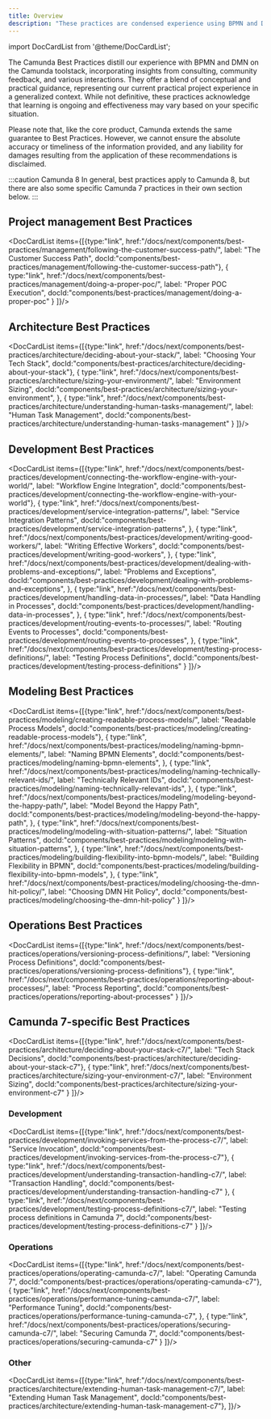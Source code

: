 ```yaml
---
title: Overview
description: "These practices are condensed experience using BPMN and DMN on the Camunda toolstack, and are a mix of conceptual and practical implementation information."
---
```


import DocCardList from '@theme/DocCardList';

The Camunda Best Practices distill our experience with BPMN and DMN on the Camunda toolstack, incorporating insights from consulting, community feedback, and various interactions. They offer a blend of conceptual and practical guidance, representing our current practical project experience in a generalized context. While not definitive, these practices acknowledge that learning is ongoing and effectiveness may vary based on your specific situation.

Please note that, like the core product, Camunda extends the same guarantee to Best Practices. However, we cannot ensure the absolute accuracy or timeliness of the information provided, and any liability for damages resulting from the application of these recommendations is disclaimed.

:::caution Camunda 8
In general, best practices apply to Camunda 8, but there are also some specific Camunda 7 practices in their own section below.
:::

## Project management Best Practices

<DocCardList items={[{type:"link", href:"/docs/next/components/best-practices/management/following-the-customer-success-path/", label: "The Customer Success Path", docId:"components/best-practices/management/following-the-customer-success-path"},
{
type:"link", href:"/docs/next/components/best-practices/management/doing-a-proper-poc/", label: "Proper POC Execution", docId:"components/best-practices/management/doing-a-proper-poc"
}
]}/>

## Architecture Best Practices

<DocCardList items={[{type:"link", href:"/docs/next/components/best-practices/architecture/deciding-about-your-stack/", label: "Choosing Your Tech Stack", docId:"components/best-practices/architecture/deciding-about-your-stack"},
{
type:"link", href:"/docs/next/components/best-practices/architecture/sizing-your-environment/", label: "Environment Sizing", docId:"components/best-practices/architecture/sizing-your-environment",
},
{
type:"link", href:"/docs/next/components/best-practices/architecture/understanding-human-tasks-management/", label: "Human Task Management", docId:"components/best-practices/architecture/understanding-human-tasks-management"
}
]}/>

## Development Best Practices

<DocCardList items={[{type:"link", href:"/docs/next/components/best-practices/development/connecting-the-workflow-engine-with-your-world/", label: "Workflow Engine Integration", docId:"components/best-practices/development/connecting-the-workflow-engine-with-your-world"},
{
type:"link", href:"/docs/next/components/best-practices/development/service-integration-patterns/", label: "Service Integration Patterns", docId:"components/best-practices/development/service-integration-patterns",
},
{
type:"link", href:"/docs/next/components/best-practices/development/writing-good-workers/", label: "Writing Effective Workers", docId:"components/best-practices/development/writing-good-workers",
},
{
type:"link", href:"/docs/next/components/best-practices/development/dealing-with-problems-and-exceptions/", label: "Problems and Exceptions", docId:"components/best-practices/development/dealing-with-problems-and-exceptions",
},
{
type:"link", href:"/docs/next/components/best-practices/development/handling-data-in-processes/", label: "Data Handling in Processes", docId:"components/best-practices/development/handling-data-in-processes",
},
{
type:"link", href:"/docs/next/components/best-practices/development/routing-events-to-processes/", label: "Routing Events to Processes", docId:"components/best-practices/development/routing-events-to-processes",
},
{
type:"link", href:"/docs/next/components/best-practices/development/testing-process-definitions/", label: "Testing Process Definitions", docId:"components/best-practices/development/testing-process-definitions"
}
]}/>

## Modeling Best Practices

<DocCardList items={[{type:"link", href:"/docs/next/components/best-practices/modeling/creating-readable-process-models/", label: "Readable Process Models", docId:"components/best-practices/modeling/creating-readable-process-models"},
{
type:"link", href:"/docs/next/components/best-practices/modeling/naming-bpmn-elements/", label: "Naming BPMN Elements", docId:"components/best-practices/modeling/naming-bpmn-elements",
},
{
type:"link", href:"/docs/next/components/best-practices/modeling/naming-technically-relevant-ids/", label: "Technically Relevant IDs", docId:"components/best-practices/modeling/naming-technically-relevant-ids",
},
{
type:"link", href:"/docs/next/components/best-practices/modeling/modeling-beyond-the-happy-path/", label: "Model Beyond the Happy Path", docId:"components/best-practices/modeling/modeling-beyond-the-happy-path",
},
{
type:"link", href:"/docs/next/components/best-practices/modeling/modeling-with-situation-patterns/", label: "Situation Patterns", docId:"components/best-practices/modeling/modeling-with-situation-patterns",
},
{
type:"link", href:"/docs/next/components/best-practices/modeling/building-flexibility-into-bpmn-models/", label: "Building Flexibility in BPMN", docId:"components/best-practices/modeling/building-flexibility-into-bpmn-models",
},
{
type:"link", href:"/docs/next/components/best-practices/modeling/choosing-the-dmn-hit-policy/", label: "Choosing DMN Hit Policy", docId:"components/best-practices/modeling/choosing-the-dmn-hit-policy"
}
]}/>

## Operations Best Practices

<DocCardList items={[{type:"link", href:"/docs/next/components/best-practices/operations/versioning-process-definitions/", label: "Versioning Process Definitions", docId:"components/best-practices/operations/versioning-process-definitions"},
{
type:"link", href:"/docs/next/components/best-practices/operations/reporting-about-processes/", label: "Process Reporting", docId:"components/best-practices/operations/reporting-about-processes"
}
]}/>

## Camunda 7-specific Best Practices

<DocCardList items={[{type:"link", href:"/docs/next/components/best-practices/architecture/deciding-about-your-stack-c7/", label: "Tech Stack Decisions", docId:"components/best-practices/architecture/deciding-about-your-stack-c7"},
{
type:"link", href:"/docs/next/components/best-practices/architecture/sizing-your-environment-c7/", label: "Environment Sizing", docId:"components/best-practices/architecture/sizing-your-environment-c7"
}
]}/>

### Development

<DocCardList items={[{type:"link", href:"/docs/next/components/best-practices/development/invoking-services-from-the-process-c7/", label: "Service Invocation", docId:"components/best-practices/development/invoking-services-from-the-process-c7"},
{
type:"link", href:"/docs/next/components/best-practices/development/understanding-transaction-handling-c7/", label: "Transaction Handling", docId:"components/best-practices/development/understanding-transaction-handling-c7"
},
{
type:"link", href:"/docs/next/components/best-practices/development/testing-process-definitions-c7/", label: "Testing process definitions in Camunda 7", docId:"components/best-practices/development/testing-process-definitions-c7"
}
]}/>

### Operations

<DocCardList items={[{type:"link", href:"/docs/next/components/best-practices/operations/operating-camunda-c7/", label: "Operating Camunda 7", docId:"components/best-practices/operations/operating-camunda-c7"},
{
type:"link", href:"/docs/next/components/best-practices/operations/performance-tuning-camunda-c7/", label: "Performance Tuning", docId:"components/best-practices/operations/performance-tuning-camunda-c7",
},
{
type:"link", href:"/docs/next/components/best-practices/operations/securing-camunda-c7/", label: "Securing Camunda 7", docId:"components/best-practices/operations/securing-camunda-c7"
}
]}/>

### Other

<DocCardList items={[{type:"link", href:"/docs/next/components/best-practices/architecture/extending-human-task-management-c7/", label: "Extending Human Task Management", docId:"components/best-practices/architecture/extending-human-task-management-c7"},
]}/>
